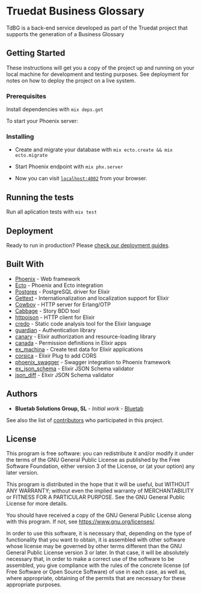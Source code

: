 # Truedat Business Glossary

TdBG is a back-end service developed as part of the Truedat project that supports the generation of a Business Glossary

## Getting Started

These instructions will get you a copy of the project up and running on your local machine for development and testing purposes. See deployment for notes on how to deploy the project on a live system.

### Prerequisites

Install dependencies with `mix deps.get`

To start your Phoenix server:

### Installing

- Create and migrate your database with `mix ecto.create && mix ecto.migrate`
- Start Phoenix endpoint with `mix phx.server`

- Now you can visit [`localhost:4002`](http://localhost:4002) from your browser.

## Running the tests

Run all aplication tests with `mix test`

## Deployment

Ready to run in production? Please [check our deployment guides](http://www.phoenixframework.org/docs/deployment).

## Built With

- [Phoenix](http://www.phoenixframework.org/) - Web framework
- [Ecto](http://www.phoenixframework.org/) - Phoenix and Ecto integration
- [Postgrex](http://hexdocs.pm/postgrex/) - PostgreSQL driver for Elixir
- [Gettext](https://hexdocs.pm/gettext) - Internationalization and localization support for Elixir
- [Cowboy](https://ninenines.eu) - HTTP server for Erlang/OTP
- [Cabbage](https://github.com/cabbage-ex/cabbage) - Story BDD tool
- [httpoison](https://hex.pm/packages/httpoison) - HTTP client for Elixir
- [credo](http://credo-ci.org/) - Static code analysis tool for the Elixir language
- [guardian](https://github.com/ueberauth/guardian) - Authentication library
- [canary](https://github.com/cpjk/canary) - Elixir authorization and resource-loading library
- [canada](https://github.com/jarednorman/canada) - Permission definitions in Elixir apps
- [ex_machina](https://hex.pm/packages/ex_machina) - Create test data for Elixir applications
- [corsica](https://hex.pm/packages/corsica) - Elixir Plug to add CORS
- [phoenix_swagger](https://github.com/xerions/phoenix_swagger) - Swagger integration to Phoenix framework
- [ex_json_schema](https://github.com/jonasschmidt/ex_json_schema) - Elixir JSON Schema validator
- [json_diff](https://github.com/jonasschmidt/ex_json_schema) - Elixir JSON Schema validator

## Authors

- **Bluetab Solutions Group, SL** - _Initial work_ - [Bluetab](http://www.bluetab.net)

See also the list of [contributors](https://github.com/bluetab/td-bg) who participated in this project.

## License

This program is free software: you can redistribute it and/or modify it under the terms of the GNU General Public License as published by the Free Software Foundation, either version 3 of the License, or (at your option) any later version.

This program is distributed in the hope that it will be useful, but WITHOUT ANY WARRANTY; without even the implied warranty of MERCHANTABILITY or FITNESS FOR A PARTICULAR PURPOSE. See the GNU General Public License for more details.

You should have received a copy of the GNU General Public License along with this program. If not, see https://www.gnu.org/licenses/.

In order to use this software, it is necessary that, depending on the type of functionality that you want to obtain, it is assembled with other software whose license may be governed by other terms different than the GNU General Public License version 3 or later. In that case, it will be absolutely necessary that, in order to make a correct use of the software to be assembled, you give compliance with the rules of the concrete license (of Free Software or Open Source Software) of use in each case, as well as, where appropriate, obtaining of the permits that are necessary for these appropriate purposes.
